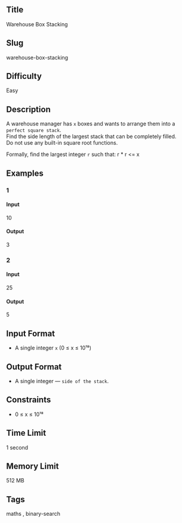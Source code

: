 ## Title

Warehouse Box Stacking

## Slug

warehouse-box-stacking

## Difficulty

Easy

## Description

A warehouse manager has `x` boxes and wants to arrange them into a `perfect square stack`.  
Find the side length of the largest stack that can be completely filled.  
Do not use any built-in square root functions.

Formally, find the largest integer `r` such that: r * r <= x

## Examples

### 1

#### Input

10

#### Output
3

### 2

#### Input

25 

#### Output

5

## Input Format  

- A single integer `x` (0 ≤ x ≤ 10¹⁸)  

## Output Format  

- A single integer — `side of the stack`.  

## Constraints  

- 0 ≤ x ≤ 10¹⁸ 

## Time Limit

1 second

## Memory Limit

512 MB

## Tags

maths , binary-search
